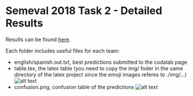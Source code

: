 Semeval 2018 Task 2 - Detailed Results
===== 

Results can be found [here](https://goo.gl/P515KW).

Each folder includes useful files for each team:
* english/spanish.out.txt, best predictions submitted to the codalab page
* table.tex, the latex table (you need to copy the img/ foder in the same directory of the latex project since the emoji images referes to ./img/...) 
![alt text](https://github.com/fvancesco/Semeval2018-Task2-Emoji-Detection/raw/master/results/table_example.png)
* confusion.png, confusion table of the predictions
![alt text](https://github.com/fvancesco/Semeval2018-Task2-Emoji-Detection/raw/master/results/confusion_example.png)
